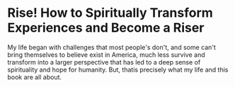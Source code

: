 # Rise! How to Spiritually Transform Experiences and Become a Riser

My life began with challenges that most people's don't, and some can't bring themselves to believe exist in America, much less survive and transform into a larger perspective that has led to a deep sense of spirituality and hope for humanity. But, thatis precisely what my life and this book are all about.

